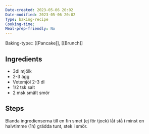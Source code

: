 ```yaml
---
Date-created: 2023-05-06 20:02 
Date-modified: 2023-05-06 20:02
Type: baking-recipe
Cooking-time:
Meal-prep-friendly: No
---
```

Baking-type:: [[Pancake]], [[Brunch]]

## Ingredients
- 3dl mjölk
- 2-3 ägg
- Vetemjöl 2-3 dl
- 1/2 tsk salt
- 2 msk smält smör
## Steps
Blanda ingredienserna till en fin smet (ej för tjock) låt stå i minst en halvtimme (1h) grädda tunt, stek i smör.